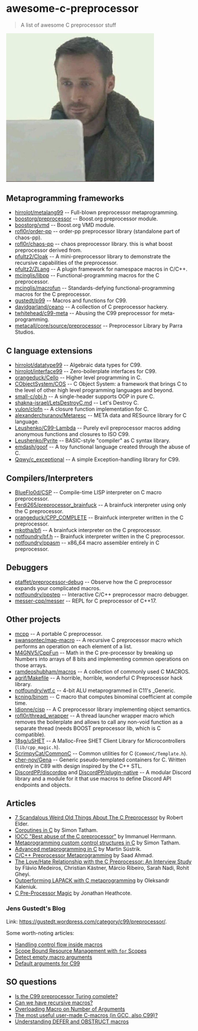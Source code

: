 # awesome-c-preprocessor

> A list of awesome C preprocessor stuff

<img src="meme.jpeg" width="400px">

## Metaprogramming frameworks

 - [hirrolot/metalang99](https://github.com/hirrolot/metalang99) -- Full-blown preprocessor metaprogramming.
 - [boostorg/preprocessor](https://github.com/boostorg/preprocessor) -- Boost.org preprocessor module.
 - [boostorg/vmd](https://github.com/boostorg/vmd) -- Boost.org VMD module.
 - [rofl0r/order-pp](https://github.com/rofl0r/order-pp) -- order-pp preprocessor library (standalone part of chaos-pp).
 - [rofl0r/chaos-pp](https://github.com/rofl0r/chaos-pp) -- chaos preprocessor library. this is what boost preprocessor derived from.
 - [pfultz2/Cloak](https://github.com/pfultz2/Cloak) -- A mini-preprocessor library to demonstrate the recursive capabilities of the preprocessor.
 - [pfultz2/ZLang](https://github.com/pfultz2/ZLang) -- A plugin framework for namespace macros in C/C++.
 - [mcinglis/libpp](https://github.com/mcinglis/libpp) -- Functional-programming macros for the C preprocessor.
 - [mcinglis/macrofun](https://github.com/mcinglis/macrofun) -- Standards-defying functional-programming macros for the C preprocessor.
 - [gustedt/p99](https://gitlab.inria.fr/gustedt/p99/) -- Macros and functions for C99.
 - [davidgarland/ceano](https://github.com/davidgarland/ceano) -- A collection of C preprocessor hackery.
 - [twhitehead/c99-meta](https://github.com/twhitehead/c99-meta) -- Abusing the C99 preprocessor for meta-programming.
 - [metacall/core/source/preprocessor](https://github.com/metacall/core/tree/develop/source/preprocessor) -- Preprocessor Library by Parra Studios.

## C language extensions

 - [hirrolot/datatype99](https://github.com/hirrolot/datatype99) -- Algebraic data types for C99.
 - [hirrolot/interface99](https://github.com/hirrolot/interface99) -- Zero-boilerplate interfaces for C99.
 - [orangeduck/Cello](https://github.com/orangeduck/Cello) -- Higher level programming in C.
 - [CObjectSystem/COS](https://github.com/CObjectSystem/COS) -- C Object System: a framework that brings C to the level of other high level programming languages and beyond.
 - [small-c/obj.h](https://github.com/small-c/obj.h) -- A single-header supports OOP in pure C.
 - [shakna-israel/LetsDestroyC.md](https://gist.github.com/shakna-israel/4fd31ee469274aa49f8f9793c3e71163#file-letsdestroyc-md) -- Let's Destroy C.
 - [yulon/clofn](https://github.com/yulon/clofn) -- A closure function implementation for C.
 - [alexanderchuranov/Metaresc](https://github.com/alexanderchuranov/Metaresc) -- META data and RESource library for C language.
 - [Leushenko/C99-Lambda](https://github.com/Leushenko/C99-Lambda) -- Purely evil preprocessor macros adding anonymous functions and closures to ISO C99.
 - [Leushenko/Pyrite](https://github.com/Leushenko/Pyrite) -- BASIC-style "compiler" as C syntax library.
 - [emdash/goof](https://github.com/emdash/goof) -- A toy functional language created through the abuse of C.
 - [Qqwy/c_exceptional](https://github.com/Qqwy/c_exceptional) -- A simple Exception-handling library for C99.

## Compilers/Interpreters

 - [BlueFlo0d/CSP](https://github.com/BlueFlo0d/CSP) --  Compile-time LISP interpreter on C macro preprocessor.
 - [Ferdi265/preprocessor_brainfuck](https://github.com/Ferdi265/preprocessor_brainfuck) -- A brainfuck interpreter using only the C preprocessor.
 - [orangeduck/CPP_COMPLETE](https://github.com/orangeduck/CPP_COMPLETE) -- Brainfuck interpreter written in the C preprocessor.
 - [mkotha/bfi](https://github.com/mkotha/bfi) -- A brainfuck interpreter on the C preprocessor.
 - [notfoundry/bf.h](https://gist.github.com/notfoundry/fad611951bbcec68d72be4fa093537a8#file-bf-h) -- Brainfuck interpreter written in the C preprocessor.
 - [notfoundry/ppasm](https://github.com/notfoundry/ppasm) -- x86_64 macro assembler entirely in C preprocessor.

## Debuggers

 - [ptaffet/preprocessor-debug](https://github.com/ptaffet/preprocessor-debug) -- Observe how the C preprocessor expands your complicated macros.
 - [notfoundry/ppstep](https://github.com/notfoundry/ppstep) -- Interactive C/C++ preprocessor macro debugger.
 - [messer-cpp/messer](https://github.com/messer-cpp/messer) -- REPL for C preprocessor of C++17.

## Other projects

 - [mcpp](https://mcpp.sourceforge.net/) -- A portable C preprocessor.
 - [swansontec/map-macro](https://github.com/swansontec/map-macro) -- A recursive C preprocessor macro which performs an operation on each element of a list.
 - [M4GNV5/CppFun](https://github.com/M4GNV5/CppFun) -- Math in the C pre-processor by breaking up Numbers into arrays of 8 bits and implementing common operations on those arrays.
 - [ramdeoshubham/macros](https://github.com/ramdeoshubham/macros) -- A collection of commonly used C MACROS.
 - [agrif/Makefile](https://gist.github.com/agrif/6127126) -- A horrible, horrible, wonderful C Preprocessor hack library.
 - [notfoundry/wtf.c](https://gist.github.com/notfoundry/aa927a9ef07a3a5990b08c5e78b0b492) -- 4-bit ALU metaprogrammed in C11's \_Generic.
 - [kcning/binom](https://github.com/kcning/binom) -- C macro that computes binominal coefficient at compile time.
 - [ldionne/cisp](https://github.com/ldionne/cisp) -- A C preprocessor library implementing object semantics.
 - [rofl0r/thread_wrapper](https://github.com/rofl0r/thread_wrapper) -- A thread launcher wrapper macro which removes the boilerplate and allows to call any non-void function as a separate thread (needs BOOST preprocessor lib, which is C compatible).
 - [18sg/uSHET](https://github.com/18sg/uSHET/blob/c09e0acafd86720efe42dc15c63e0cc228244c32/lib/cpp_magic.h) -- A Malloc-Free SHET Client Library for Microcontrollers (`lib/cpp_magic.h`).
 - [ScrimpyCat/CommonC](https://github.com/ScrimpyCat/CommonC/blob/30983aa36b2e4e17ade1d0ad60ba7b27ccf16bad/CommonC/Template.h) -- Common utilities for C (`CommonC/Template.h`).
 - [cher-nov/Gena](https://github.com/cher-nov/Gena) -- Generic pseudo-templated containers for C. Written entirely in C89 with design inspired by the C++ STL.
 - [DiscordPP/discordpp](https://github.com/DiscordPP/discordpp) and [DiscordPP/plugin-native](https://github.com/DiscordPP/plugin-native) -- A modular Discord library and a module for it that use macros to define Discord API endpoints and objects.

## Articles

 - [7 Scandalous Weird Old Things About The C Preprocessor](https://blog.robertelder.org/7-weird-old-things-about-the-c-preprocessor/) by Robert Elder.
 - [Coroutines in C](https://www.chiark.greenend.org.uk/~sgtatham/coroutines.html) by Simon Tatham.
 - [IOCC "Best abuse of the C preprocessor"](http://www.ioccc.org/2001/herrmann1.hint) by Immanuel Herrmann.
 - [Metaprogramming custom control structures in C](https://www.chiark.greenend.org.uk/~sgtatham/mp/) by Simon Tatham.
 - [Advanced metaprogramming in C](https://250bpm.com/blog:56/) by Martin Sústrik.
 - [C/C++ Preprocessor Metaprogramming](http://saadahmad.ca/cc-preprocessor-metaprogramming-2/) by Saad Ahmad.
 - [The Love/Hate Relationship with the C Preprocessor: An Interview Study](https://www.cs.cmu.edu/~ckaestne/pdf/ecoop15.pdf) by Flávio Medeiros, Christian Kästner, Márcio Ribeiro, Sarah Nadi, Rohit Gheyi.
 - [Outperforming LAPACK with C metaprogramming](https://wordsandbuttons.online/outperforming_lapack_with_c_metaprogramming.html) by Oleksandr Kaleniuk.
 - [C Pre-Processor Magic](http://jhnet.co.uk/articles/cpp_magic) by Jonathan Heathcote.

### Jens Gustedt's Blog

Link: https://gustedt.wordpress.com/category/c99/preprocessor/.

Some worth-noting articles:

 - [Handling control flow inside macros](https://gustedt.wordpress.com/2011/02/02/handling-control-flow-inside-macros/)
 - [Scope Bound Resource Management with `for` Scopes](https://gustedt.wordpress.com/2010/08/14/scope-bound-resource-management-with-for-scopes/)
 - [Detect empty macro arguments](https://gustedt.wordpress.com/2010/06/08/detect-empty-macro-arguments/)
 - [Default arguments for C99](https://gustedt.wordpress.com/2010/06/03/default-arguments-for-c99/)

## SO questions

 - [Is the C99 preprocessor Turing complete?](https://stackoverflow.com/questions/3136686/is-the-c99-preprocessor-turing-complete)
 - [Can we have recursive macros?](https://stackoverflow.com/questions/12447557/can-we-have-recursive-macros)
 - [Overloading Macro on Number of Arguments](https://stackoverflow.com/questions/11761703/overloading-macro-on-number-of-arguments)
 - [The most useful user-made C-macros (in GCC, also C99)?](https://stackoverflow.com/questions/1772119/the-most-useful-user-made-c-macros-in-gcc-also-c99)
 - [Understanding DEFER and OBSTRUCT macros](https://stackoverflow.com/questions/29962560/understanding-defer-and-obstruct-macros)
